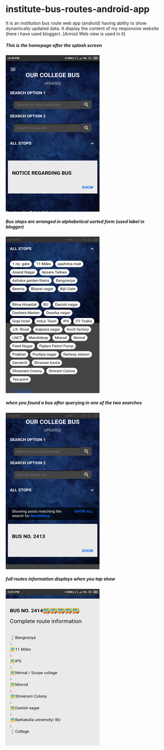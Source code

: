 # institute-bus-routes-android-app
It is an institution bus route web app (android) having ability to show dynamically updated data. It display the content of my responsive website (here i have used blogger). [Anroid Web view is used in it]  


<h5>This is the homepage after the splash screen</h5> 


<img src="/images/home.png" width="300" height="500">


<h5>Bus stops are arranged in alphabetical sorted form (used label in blogger)</h5>


<img src="/images/sorted.png" width="300" height="500">

<h5>when you found a bus after querying in one of the two searches</h5>


<img src="/images/result.png" width="300" height="500">

<h5>full routes information displays when you tap show</h5>


<img src="/images/routes.png" width="300" height="500">




